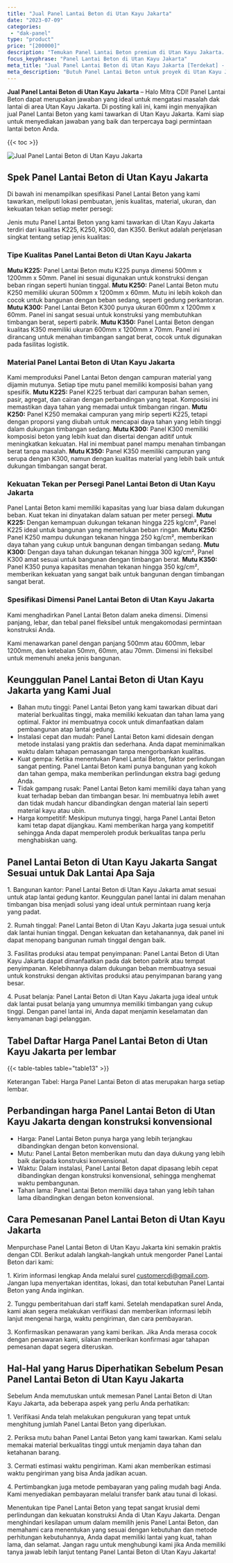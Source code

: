```yaml
---
title: "Jual Panel Lantai Beton di Utan Kayu Jakarta"
date: "2023-07-09"
categories:
 - "dak-panel"
type: "product"
price: "[200000]"
description: "Temukan Panel Lantai Beton premium di Utan Kayu Jakarta. Solusi ideal untuk proyek konstruksi dengan standar terbaik, Panel Lantai Beton memberikan ketahanan optimal untuk proyek pembangunan. Hubungi kami sekarang."
focus_keyphrase: "Panel Lantai Beton di Utan Kayu Jakarta"
meta_title: "Jual Panel Lantai Beton di Utan Kayu Jakarta [Terdekat] - CDI"
meta_description: "Butuh Panel Lantai Beton untuk proyek di Utan Kayu Jakarta?. Kami menyediakan Panel Lantai Beton premium untuk pembangunan. Penawaran spesial hanya di sini."
---
```


**Jual Panel Lantai Beton di Utan Kayu Jakarta** – Halo Mitra CDI! Panel Lantai Beton dapat merupakan jawaban yang ideal untuk mengatasi masalah dak lantai di area Utan Kayu Jakarta. Di posting kali ini, kami ingin menyajikan jual Panel Lantai Beton yang kami tawarkan di Utan Kayu Jakarta. Kami siap untuk menyediakan jawaban yang baik dan terpercaya bagi permintaan lantai beton Anda.

{{< toc >}}

![Jual Panel Lantai Beton di Utan Kayu Jakarta](/images/dak-panel/dak-panel-32.jpg)

## Spek Panel Lantai Beton di Utan Kayu Jakarta

Di bawah ini menampilkan spesifikasi Panel Lantai Beton yang kami tawarkan, meliputi lokasi pembuatan, jenis kualitas, material, ukuran, dan kekuatan tekan setiap meter persegi:

Jenis mutu Panel Lantai Beton yang kami tawarkan di Utan Kayu Jakarta terdiri dari kualitas K225, K250, K300, dan K350. Berikut adalah penjelasan singkat tentang setiap jenis kualitas:

### Tipe Kualitas Panel Lantai Beton di Utan Kayu Jakarta

**Mutu K225:** Panel Lantai Beton mutu K225 punya dimensi 500mm x 1200mm x 50mm. Panel ini sesuai digunakan untuk konstruksi dengan beban ringan seperti hunian tinggal.
**Mutu K250:** Panel Lantai Beton mutu K250 memiliki ukuran 500mm x 1200mm x 60mm. Mutu ini lebih kokoh dan cocok untuk bangunan dengan beban sedang, seperti gedung perkantoran.
**Mutu K300:** Panel Lantai Beton K300 punya ukuran 600mm x 1200mm x 60mm. Panel ini sangat sesuai untuk konstruksi yang membutuhkan timbangan berat, seperti pabrik.
**Mutu K350:** Panel Lantai Beton dengan kualitas K350 memiliki ukuran 600mm x 1200mm x 70mm. Panel ini dirancang untuk menahan timbangan sangat berat, cocok untuk digunakan pada fasilitas logistik.

### Material Panel Lantai Beton di Utan Kayu Jakarta

Kami memproduksi Panel Lantai Beton dengan campuran material yang dijamin mutunya. Setiap tipe mutu panel memiliki komposisi bahan yang spesifik.
**Mutu K225:** Panel K225 terbuat dari campuran bahan semen, pasir, agregat, dan cairan dengan perbandingan yang tepat. Komposisi ini memastikan daya tahan yang memadai untuk timbangan ringan.
**Mutu K250:** Panel K250 memakai campuran yang mirip seperti K225, tetapi dengan proporsi yang diubah untuk mencapai daya tahan yang lebih tinggi dalam dukungan timbangan sedang.
**Mutu K300:** Panel K300 memiliki komposisi beton yang lebih kuat dan disertai dengan aditif untuk meningkatkan kekuatan. Hal ini membuat panel mampu menahan timbangan berat tanpa masalah.
**Mutu K350:** Panel K350 memiliki campuran yang serupa dengan K300, namun dengan kualitas material yang lebih baik untuk dukungan timbangan sangat berat.

### Kekuatan Tekan per Persegi Panel Lantai Beton di Utan Kayu Jakarta

Panel Lantai Beton kami memiliki kapasitas yang luar biasa dalam dukungan beban. Kuat tekan ini dinyatakan dalam satuan per meter persegi.
**Mutu K225:** Dengan kemampuan dukungan tekanan hingga 225 kg/cm², Panel K225 ideal untuk bangunan yang memerlukan beban ringan.
**Mutu K250:** Panel K250 mampu dukungan tekanan hingga 250 kg/cm², memberikan daya tahan yang cukup untuk bangunan dengan timbangan sedang.
**Mutu K300:** Dengan daya tahan dukungan tekanan hingga 300 kg/cm², Panel K300 amat sesuai untuk bangunan dengan timbangan berat.
**Mutu K350:** Panel K350 punya kapasitas menahan tekanan hingga 350 kg/cm², memberikan kekuatan yang sangat baik untuk bangunan dengan timbangan sangat berat.

### Spesifikasi Dimensi Panel Lantai Beton di Utan Kayu Jakarta

Kami menghadirkan Panel Lantai Beton dalam aneka dimensi. Dimensi panjang, lebar, dan tebal panel fleksibel untuk mengakomodasi permintaan konstruksi Anda.

Kami menawarkan panel dengan panjang 500mm atau 600mm, lebar 1200mm, dan ketebalan 50mm, 60mm, atau 70mm. Dimensi ini fleksibel untuk memenuhi aneka jenis bangunan.

## Keunggulan Panel Lantai Beton di Utan Kayu Jakarta yang Kami Jual

*   Bahan mutu tinggi: Panel Lantai Beton yang kami tawarkan dibuat dari material berkualitas tinggi, maka memiliki kekuatan dan tahan lama yang optimal. Faktor ini membuatnya cocok untuk dimanfaatkan dalam pembangunan atap lantai gedung.
*   Instalasi cepat dan mudah: Panel Lantai Beton kami didesain dengan metode instalasi yang praktis dan sederhana. Anda dapat meminimalkan waktu dalam tahapan pemasangan tanpa mengorbankan kualitas.
*   Kuat gempa: Ketika menentukan Panel Lantai Beton, faktor perlindungan sangat penting. Panel Lantai Beton kami punya bangunan yang kokoh dan tahan gempa, maka memberikan perlindungan ekstra bagi gedung Anda.
*   Tidak gampang rusak: Panel Lantai Beton kami memiliki daya tahan yang kuat terhadap beban dan timbangan besar. Ini membuatnya lebih awet dan tidak mudah hancur dibandingkan dengan material lain seperti material kayu atau ubin.
*   Harga kompetitif: Meskipun mutunya tinggi, harga Panel Lantai Beton kami tetap dapat dijangkau. Kami memberikan harga yang kompetitif sehingga Anda dapat memperoleh produk berkualitas tanpa perlu menghabiskan uang.

## Panel Lantai Beton di Utan Kayu Jakarta Sangat Sesuai untuk Dak Lantai Apa Saja

1\.  Bangunan kantor: Panel Lantai Beton di Utan Kayu Jakarta amat sesuai untuk atap lantai gedung kantor. Keunggulan panel lantai ini dalam menahan timbangan bisa menjadi solusi yang ideal untuk permintaan ruang kerja yang padat.

2\.  Rumah tinggal: Panel Lantai Beton di Utan Kayu Jakarta juga sesuai untuk dak lantai hunian tinggal. Dengan kekuatan dan ketahanannya, dak panel ini dapat menopang bangunan rumah tinggal dengan baik.

3\.  Fasilitas produksi atau tempat penyimpanan: Panel Lantai Beton di Utan Kayu Jakarta dapat dimanfaatkan pada dak beton pabrik atau tempat penyimpanan. Kelebihannya dalam dukungan beban membuatnya sesuai untuk konstruksi dengan aktivitas produksi atau penyimpanan barang yang besar.

4\.  Pusat belanja: Panel Lantai Beton di Utan Kayu Jakarta juga ideal untuk dak lantai pusat belanja yang umumnya memiliki timbangan yang cukup tinggi. Dengan panel lantai ini, Anda dapat menjamin keselamatan dan kenyamanan bagi pelanggan.

## Tabel Daftar Harga Panel Lantai Beton di Utan Kayu Jakarta per lembar

{{< table-tables table="table13" >}}

Keterangan Tabel: Harga Panel Lantai Beton di atas merupakan harga setiap lembar.

## Perbandingan harga Panel Lantai Beton di Utan Kayu Jakarta dengan konstruksi konvensional

*   Harga: Panel Lantai Beton punya harga yang lebih terjangkau dibandingkan dengan beton konvensional.
*   Mutu: Panel Lantai Beton memberikan mutu dan daya dukung yang lebih baik daripada konstruksi konvensional.
*   Waktu: Dalam instalasi, Panel Lantai Beton dapat dipasang lebih cepat dibandingkan dengan konstruksi konvensional, sehingga menghemat waktu pembangunan.
*   Tahan lama: Panel Lantai Beton memiliki daya tahan yang lebih tahan lama dibandingkan dengan beton konvensional.

## Cara Pemesanan Panel Lantai Beton di Utan Kayu Jakarta

Menpurchase Panel Lantai Beton di Utan Kayu Jakarta kini semakin praktis dengan CDI. Berikut adalah langkah-langkah untuk mengorder Panel Lantai Beton dari kami:

1\.  Kirim informasi lengkap Anda melalui surel customercdi@gmail.com. Jangan lupa menyertakan identitas, lokasi, dan total kebutuhan Panel Lantai Beton yang Anda inginkan.

2\.  Tunggu pemberitahuan dari staff kami. Setelah mendapatkan surel Anda, kami akan segera melakukan verifikasi dan memberikan informasi lebih lanjut mengenai harga, waktu pengiriman, dan cara pembayaran.

3\.  Konfirmasikan penawaran yang kami berikan. Jika Anda merasa cocok dengan penawaran kami, silakan memberikan konfirmasi agar tahapan pemesanan dapat segera diteruskan.

## Hal-Hal yang Harus Diperhatikan Sebelum Pesan Panel Lantai Beton di Utan Kayu Jakarta

Sebelum Anda memutuskan untuk memesan Panel Lantai Beton di Utan Kayu Jakarta, ada beberapa aspek yang perlu Anda perhatikan:

1\.  Verifikasi Anda telah melakukan pengukuran yang tepat untuk menghitung jumlah Panel Lantai Beton yang diperlukan.

2\.  Periksa mutu bahan Panel Lantai Beton yang kami tawarkan. Kami selalu memakai material berkualitas tinggi untuk menjamin daya tahan dan ketahanan barang.

3\.  Cermati estimasi waktu pengiriman. Kami akan memberikan estimasi waktu pengiriman yang bisa Anda jadikan acuan.

4\.  Pertimbangkan juga metode pembayaran yang paling mudah bagi Anda. Kami menyediakan pembayaran melalui transfer bank atau tunai di lokasi.

Menentukan tipe Panel Lantai Beton yang tepat sangat krusial demi perlindungan dan kekuatan konstruksi Anda di Utan Kayu Jakarta. Dengan menghindari kesilapan umum dalam memilih jenis Panel Lantai Beton, dan memahami cara menentukan yang sesuai dengan kebutuhan dan metode perhitungan kebutuhannya, Anda dapat memiliki lantai yang kuat, tahan lama, dan selamat. Jangan ragu untuk menghubungi kami jika Anda memiliki tanya jawab lebih lanjut tentang Panel Lantai Beton di Utan Kayu Jakarta!